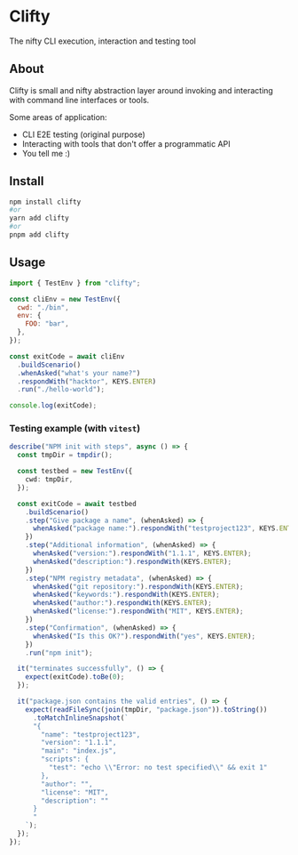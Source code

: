 # Clifty

The nifty CLI execution, interaction and testing tool

## About

Clifty is small and nifty abstraction layer around invoking and interacting with
command line interfaces or tools.

Some areas of application:

- CLI E2E testing (original purpose)
- Interacting with tools that don't offer a programmatic API
- You tell me :)

## Install

```bash
npm install clifty
#or
yarn add clifty
#or
pnpm add clifty
```

## Usage

```js
import { TestEnv } from "clifty";

const cliEnv = new TestEnv({
  cwd: "./bin",
  env: {
    FOO: "bar",
  },
});

const exitCode = await cliEnv
  .buildScenario()
  .whenAsked("what's your name?")
  .respondWith("hacktor", KEYS.ENTER)
  .run("./hello-world");

console.log(exitCode);
```

### Testing example (with `vitest`)

```ts
describe("NPM init with steps", async () => {
  const tmpDir = tmpdir();

  const testbed = new TestEnv({
    cwd: tmpDir,
  });

  const exitCode = await testbed
    .buildScenario()
    .step("Give package a name", (whenAsked) => {
      whenAsked("package name:").respondWith("testproject123", KEYS.ENTER);
    })
    .step("Additional information", (whenAsked) => {
      whenAsked("version:").respondWith("1.1.1", KEYS.ENTER);
      whenAsked("description:").respondWith(KEYS.ENTER);
    })
    .step("NPM registry metadata", (whenAsked) => {
      whenAsked("git repository:").respondWith(KEYS.ENTER);
      whenAsked("keywords:").respondWith(KEYS.ENTER);
      whenAsked("author:").respondWith(KEYS.ENTER);
      whenAsked("license:").respondWith("MIT", KEYS.ENTER);
    })
    .step("Confirmation", (whenAsked) => {
      whenAsked("Is this OK?").respondWith("yes", KEYS.ENTER);
    })
    .run("npm init");

  it("terminates successfully", () => {
    expect(exitCode).toBe(0);
  });

  it("package.json contains the valid entries", () => {
    expect(readFileSync(join(tmpDir, "package.json")).toString())
      .toMatchInlineSnapshot(`
      "{
        "name": "testproject123",
        "version": "1.1.1",
        "main": "index.js",
        "scripts": {
          "test": "echo \\"Error: no test specified\\" && exit 1"
        },
        "author": "",
        "license": "MIT",
        "description": ""
      }
      "
    `);
  });
});
```
